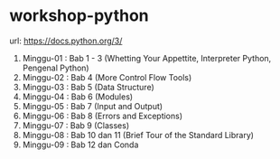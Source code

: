 # workshop-python
url: https://docs.python.org/3/

1. Minggu-01 : Bab 1 - 3 (Whetting Your Appettite, Interpreter Python, Pengenal Python)
2. Minggu-02 : Bab 4 (More Control Flow Tools)
3. Minggu-03 : Bab 5 (Data Structure)
4. Minggu-04 : Bab 6 (Modules)
5. Minggu-05 : Bab 7 (Input and Output)
6. Minggu-06 : Bab 8 (Errors and Exceptions)
7. Minggu-07 : Bab 9 (Classes)
8. Minggu-08 : Bab 10 dan 11 (Brief Tour of the Standard Library)
9. Minggu-09 : Bab 12 dan Conda